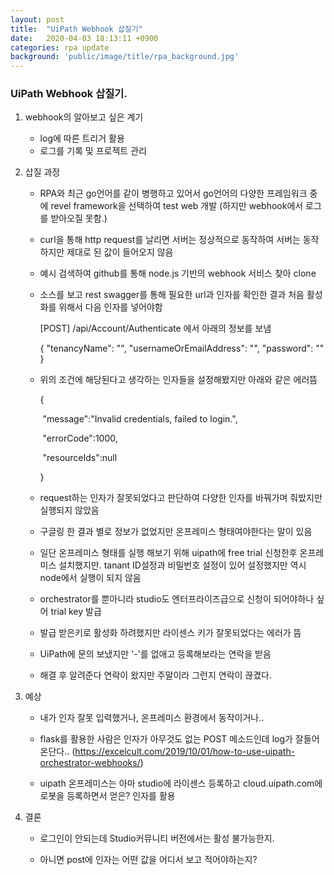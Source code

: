 ```yaml
---
layout: post
title:  "UiPath Webhook 삽질기"
date:   2020-04-03 18:13:11 +0900
categories: rpa update
background: 'public/image/title/rpa_background.jpg'
---
```


### UiPath Webhook 삽질기.



1. webhook의 알아보고 싶은 계기

   - log에 따른 트리거 활용
   - 로그를 기록 및 프로젝트 관리

   

2. 삽질 과정 

   - RPA와 최근 go언어를 같이 병행하고 있어서 go언어의 다양한 프레임워크 중에 revel framework을 선택하여 test web 개발 (하지만 webhook에서 로그를 받아오질 못함.)

   - curl을 통해 http request를 날리면 서버는 정상적으로 동작하여 서버는 동작하지만 제대로 된 값이 들어오지 않음

   - 예시 검색하여 github를 통해 node.js 기반의 webhook 서비스 찾아 clone

   - 소스를 보고 rest swagger를 통해 필요한 url과 인자를 확인한 결과 처음 활성화를 위해서 다음 인자를 넣어야함

     [POST] /api/Account/Authenticate 에서 아래의 정보를 보냄

     {
       "tenancyName": "",
       "usernameOrEmailAddress": "",
       "password": ""
     }

     

   - 위의 조건에 해당된다고 생각하는 인자들을 설정해봤지만 아래와 같은 에러뜸

     {

     ​	"message":"Invalid credentials, failed to login.",

     ​	"errorCode":1000,

     ​	"resourceIds":null

     }

   - request하는 인자가 잘못되었다고 판단하여 다양한 인자를 바꿔가며 줘밨지만 실행되지 않았음

   - 구글링 한 결과 별로 정보가 없었지만 온프레미스 형태여야한다는 말이 있음

   - 일단 온프레미스 형태를 실행 해보기 위해 uipath에 free trial 신청한후 온프레미스 설치했지만. tanant ID설정과 비밀번호 설정이 있어 설정했지만 역시 node에서 실행이 되지 않음

   - orchestrator를 뿐아니라 studio도 엔터프라이즈급으로 신청이 되어야하나 싶어 trial key 발급

   - 발급 받은키로 활성화 하려했지만 라이센스 키가 잘못되었다는 에러가 뜸

   - UiPath에 문의 보냈지만 '-'를 없애고 등록해보라는 연락을 받음

   - 해결 후 알려준다 연락이 왔지만 주말이라 그런지 연락이 끊겼다.

   

3. 예상 

   - 내가 인자 잘못 입력했거나, 온프레미스 환경에서 동작이거나..

   - flask를 활용한 사람은 인자가 아무것도 없는 POST 메소드인데 log가 잘들어온단다.. (https://excelcult.com/2019/10/01/how-to-use-uipath-orchestrator-webhooks/)

   - uipath 온프레미스는 아마 studio에 라이센스 등록하고 cloud.uipath.com에 로봇을 등록하면서 얻은? 인자를 활용

   

4. 결론

   - 로그인이 안되는데 Studio커뮤니티 버전에서는 활성 불가능한지.

   - 아니면 post에 인자는 어떤 값을 어디서 보고 적어야하는지?


     

   

​	




